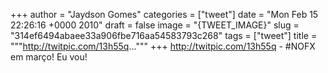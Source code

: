 
+++
author = "Jaydson Gomes"
categories = ["tweet"]
date = "Mon Feb 15 22:26:16 +0000 2010"
draft = false
image = "{TWEET_IMAGE}"
slug = "314ef6494abaee33a906fbe716aa54583793c268"
tags = ["tweet"]
title = """http://twitpic.com/13h55q..."""
+++
http://twitpic.com/13h55q - #NOFX em março! Eu vou!
